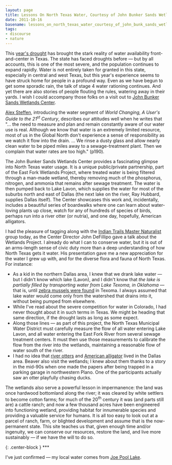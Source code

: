 ```yaml
---
layout: page
title: Lessons On North Texas Water, Courtesy of John Bunker Sands Wetlands Center
date: 2011-10-16
basename: lessons_on_north_texas_water_courtesy_of_john_bunk_sands_wetlands_center
tags:
- discourse
- nature
---
```


This <a
href="http://www.google.com/search?q=texas+drought&ie=utf-8&oe=utf-8&aq=t&rls=org.mozilla:en-US:official&client=firefox-a">year's
drought</a> has brought the stark reality of water availability front-and-center
in Texas. The state has faced droughts before &mdash; but by all accounts, this
is one of the most severe, and the population continues to expand rapidly. Water
is not entirely taken for granted in this state, especially in central and west
Texas, but this year's experience seems to have struck home for people in a
profound way. Even as we have begun to get some sporadic rain, the talk of stage
4 water rationing continues. And yet there are also stories of people flouting
the rules, watering away in their yards. I wish I could accompany those folks on
a visit out to <a href="http://www.wetlandcenter.com/">John Bunker Sands
Wetlands Center</a>.

<!--more-->

<a href="http://www.alexsteffen.com/">Alex Steffen</a>, introducing the water
segment of _World Changing, A User's Guide to the 21<sup>st</sup> Century_,
describes our attitudes well when he writes that "&hellip; the need to measure
and plan and remain constantly aware of our water use is real. Although we know
that water is an extremely limited resource, most of us in the Global North
don't experience a sense of responsibility as we watch it flow into the drain.
&hellip; We rinse a dusty glass and allow nearly clean water to be piped miles
away to a sewage-treatment plant. Then we complain that water rates are too
high." (p190).

The John Bunker Sands Wetlands Center provides a fascinating glimpse into North
Texas water usage. It is a unique public/private partnership, part of the East
Fork Wetlands Project, where treated water is being filtered through a man-made
wetland, thereby removing much of the phosphorus, nitrogen, and ammonia that
remains after sewage treatment. The water is then pumped back to Lake Lavon,
which supplies the water for most of the suburbs north and east of Dallas (the
next lake on the river, Ray Hubbard, supplies Dallas itself). The Center
showcases this work and, incidentally, includes a beautiful series of boardwalks
where one can learn about water-loving plants up close, watch for any of
hundreds of species of birds, perhaps run into a river otter (or nutria), and
one day, hopefully, American alligators.

I had the pleasure of tagging along with the <a
href="http://txmn.org/indiantrail/about/">Indian Trails Master Naturalist</a>
group today, as the Center Director John DeFillipo gave a talk about the
Wetlands Project. I already do what I can to conserve water, but it is out of an
arms-length sense of civic duty more than a deep understanding of how North
Texas gets it water. His presentation gave me a new appreciation for the water I
grew up with, and for the diverse flora and fauna of North Texas. For instance:

* As a kid in the northern Dallas area, I knew that we drank lake water &mdash;
  but I didn't know which lake (Lavon), and I didn't know that _the lake is
  partially filled by transporting water from Lake Texoma, in Oklahoma_ &mdash;
  that is, until <a
  href="http://www.wfaa.com/news/local/Water-district-decision-could-bring-unwanted-guest-to-Lake-Lavon-111408749.html">zebra
  mussels were found</a> in Texoma. I always assumed that lake water would come
  only from the watershed that drains into it, without being pumped from
  elsewhere.
* While I've read about the severe competition for water in Colorado, I had
  never thought about it in such terms in Texas. We might be heading that same
  direction, if the drought lasts as long as some expect.
* Along those lines &mdash; as part of this project, the North Texas Municipal
  Water District must carefully measure the flow of all water entering Lake
  Lavon, and all water entering the East Fork River from several sewage
  treatment centers. It must then use those measurements to calibrate the flow
  from the river into the wetlands, maintaining  a reasonable flow of water
  south of the river.
* I had no idea that <a
  href="http://www.tpwd.state.tx.us/newsmedia/releases/?req=20100209a">river
  otters</a> and <a
  href="http://www.tpwd.state.tx.us/huntwild/wild/species/americanalligator/">American
  alligator</a> lived in the Dallas area. Beaver also visit the wetlands; I knew
  about them thanks to a story in the mid-90s when one made the papers after
  being trapped in a parking garage in northwestern Plano. One of the
  participants actually saw an otter playfully chasing ducks.

The wetlands also serve a powerful lesson in impermanence: the land was once
hardwood bottomland along the river; it was cleared by white settlers to become
cotton farms; for much of the 20<sup>th</sup> century it was  (and parts still
are) a cattle ranch; and now a few thousand acres have been engineered into
functioning wetland, providing habitat for innumerable species and providing a
valuable service for humans. It is all too easy to look out at a parcel of
ranch, farm, or blighted development and assume that is the now-permanent state.
This site teaches us that, given enough time and/or ingenuity, we can conserve
our resources, restore the land, and live more sustainably &mdash; if we have
the will to do so.

{: .center-block }
\***

I've just confirmed &mdash; my local water comes from <a
href="http://www.trinityra.org/default.asp?contentID=113">Joe Pool Lake</a>.

